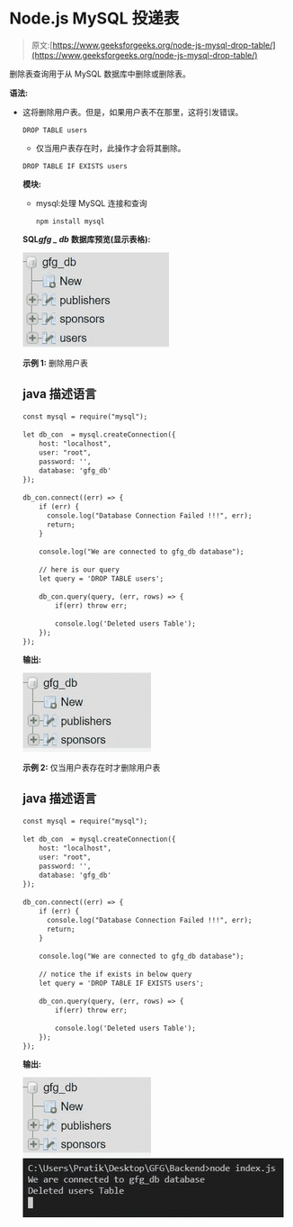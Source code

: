 # Node.js MySQL 投递表

> 原文:[https://www.geeksforgeeks.org/node-js-mysql-drop-table/](https://www.geeksforgeeks.org/node-js-mysql-drop-table/)

删除表查询用于从 MySQL 数据库中删除或删除表。

**语法:**

*   这将删除用户表。但是，如果用户表不在那里，这将引发错误。

    ```
    DROP TABLE users
    ```

    *   仅当用户表存在时，此操作才会将其删除。

    ```
    DROP TABLE IF EXISTS users
    ```

    **模块:**

    *   mysql:处理 MySQL 连接和查询

        ```
        npm install mysql
        ```

    **SQL*****gfg _ db***
    **数据库预览(显示表格):**

    ![](img/f4ee5641597d9381f4f2191d11484612.png)

    **示例 1:** 删除用户表

    ## java 描述语言

    ```
    const mysql = require("mysql");

    let db_con  = mysql.createConnection({
        host: "localhost",
        user: "root",
        password: '',
        database: 'gfg_db'
    });

    db_con.connect((err) => {
        if (err) {
          console.log("Database Connection Failed !!!", err);
          return;
        }

        console.log("We are connected to gfg_db database");

        // here is our query
        let query = 'DROP TABLE users';

        db_con.query(query, (err, rows) => {
            if(err) throw err;

            console.log('Deleted users Table');
        });
    });
    ```

    **输出:**

    ![](img/4ec5e7083deac294fec0c65e9df542be.png)

    **示例 2:** 仅当用户表存在时才删除用户表

    ## java 描述语言

    ```
    const mysql = require("mysql");

    let db_con  = mysql.createConnection({
        host: "localhost",
        user: "root",
        password: '',
        database: 'gfg_db'
    });

    db_con.connect((err) => {
        if (err) {
          console.log("Database Connection Failed !!!", err);
          return;
        }

        console.log("We are connected to gfg_db database");

        // notice the if exists in below query
        let query = 'DROP TABLE IF EXISTS users';

        db_con.query(query, (err, rows) => {
            if(err) throw err;

            console.log('Deleted users Table');
        });
    });
    ```

    **输出:**

    ![](img/4ec5e7083deac294fec0c65e9df542be.png) ![](img/71e3715307381e8ba4d181ba206e879d.png)